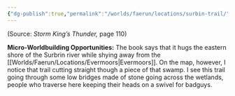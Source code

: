 ```yaml
---
{"dg-publish":true,"permalink":"/worlds/faerun/locations/surbin-trail/"}
---
```



(Source: *Storm King’s Thunder,* page 110)

**Micro-Worldbuilding Opportunities:** The book says that it hugs the eastern shore of the Surbrin river while shying away from the [[Worlds/Faerun/Locations/Evermoors\|Evermoors]]. On the map, however, I notice that trail cutting straight though a piece of that swamp. I see this trail going through some low bridges made of stone going across the wetlands, people who traverse here keeping their heads on a swivel for badguys.
